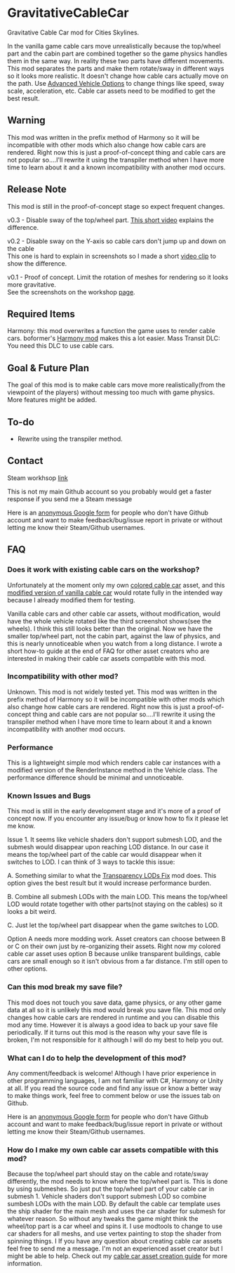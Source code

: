# GravitativeCableCar
Gravitative Cable Car mod for Cities Skylines.

In the vanilla game cable cars move unrealistically because the top/wheel part and the cabin part are combined together so the game physics handles them in the same way. In reality these two parts have different movements. This mod separates the parts and make them rotate/sway in different ways so it looks more realistic. It doesn't change how cable cars actually move on the path. Use [Advanced Vehicle Options](https://steamcommunity.com/sharedfiles/filedetails/?id=1548831935) to change things like speed, sway scale, acceleration, etc. Cable car assets need to be modified to get the best result.

## Warning
This mod was written in the prefix method of Harmony so it will be incompatible with other mods which also change how cable cars are rendered. Right now this is just a proof-of-concept thing and cable cars are not popular so....I'll rewrite it using the transpiler method when I have more time to learn about it and a known incompatibility with another mod occurs.

## Release Note
This mod is still in the proof-of-concept stage so expect frequent changes.

v0.3 - Disable sway of the top/wheel part. [This short video](https://www.youtube.com/watch?v=ljHAi7EXB8k) explains the difference.

v0.2 - Disable sway on the Y-axis so cable cars don't jump up and down on the cable  
       This one is hard to explain in screenshots so I made a short [video clip](https://www.youtube.com/watch?v=B6mj6Y95eYk) to show the difference.  

v0.1 - Proof of concept. Limit the rotation of meshes for rendering so it looks more gravitative.  
       See the screenshots on the workshop [page](https://steamcommunity.com/sharedfiles/filedetails/?id=2094830335).  

## Required Items
Harmony: this mod overwrites a function the game uses to render cable cars. boformer's [Harmony mod](https://steamcommunity.com/workshop/filedetails/?id=2040656402) makes this a lot easier.
Mass Transit DLC: You need this DLC to use cable cars.

## Goal & Future Plan
The goal of this mod is to make cable cars move more realistically(from the viewpoint of the players) without messing too much with game physics. More features might be added.

## To-do
- Rewrite using the transpiler method.

## Contact
Steam workhsop [link](https://steamcommunity.com/sharedfiles/filedetails/?id=2094830335)  

This is not my main Github account so you probably would get a faster response if you send me a Steam message  

Here is an [anonymous Google form](https://forms.gle/13tXrXU5HFw3PrNRA) for people who don't have Github account and want to make feedback/bug/issue report in private or without letting me know their Steam/Github usernames. 

## FAQ

### Does it work with existing cable cars on the workshop?
Unfortunately at the moment only my own [colored cable car](https://steamcommunity.com/sharedfiles/filedetails/?id=2088780350) asset, and this [modified version of vanilla cable car](https://steamcommunity.com/sharedfiles/filedetails/?id=2095140359) would rotate fully in the intended way because I already modified them for testing.

Vanilla cable cars and other cable car assets, without modification, would have the whole vehicle rotated like the third screenshot shows(see the wheels). I think this still looks better than the original. Now we have the smaller top/wheel part, not the cabin part, against the law of physics, and this is nearly unnoticeable when you watch from a long distance. I wrote a short how-to guide at the end of FAQ for other asset creators who are interested in making their cable car assets compatible with this mod.

### Incompatibility with other mod?
Unknown. This mod is not widely tested yet. This mod was written in the prefix method of Harmony so it will be incompatible with other mods which also change how cable cars are rendered. Right now this is just a proof-of-concept thing and cable cars are not popular so....I'll rewrite it using the transpiler method when I have more time to learn about it and a known incompatibility with another mod occurs.

### Performance
This is a lightweight simple mod which renders cable car instances with a modified version of the RenderInstance method in the Vehicle class. The performance difference should be minimal and unnoticeable.

### Known Issues and Bugs
This mod is still in the early development stage and it's more of a proof of concept now. If you encounter any issue/bug or know how to fix it please let me know.

Issue 1. It seems like vehicle shaders don't support submesh LOD, and the submesh would disappear upon reaching LOD distance. In our case it means the top/wheel part of the cable car would disappear when it switches to LOD. I can think of 3 ways to tackle this issue:

A. Something similar to what the [Transparency LODs Fix](https://steamcommunity.com/workshop/filedetails/?id=922939393) mod does. This option gives the best result but it would increase performance burden.

B. Combine all submesh LODs with the main LOD. This means the top/wheel LOD would rotate together with other parts(not staying on the cables) so it looks a bit weird.

C. Just let the top/wheel part disappear when the game switches to LOD.

Option A needs more modding work. Asset creators can choose between B or C on their own just by re-organizing their assets. Right now my colored cable car asset uses option B because unlike transparent buildings, cable cars are small enough so it isn't obvious from a far distance. I'm still open to other options.

### Can this mod break my save file?
This mod does not touch you save data, game physics, or any other game data at all so it is unlikely this mod would break you save file. This mod only changes how cable cars are rendered in runtime and you can disable this mod any time. However it is always a good idea to back up your save file periodically. If it turns out this mod is the reason why your save file is broken, I'm not responsible for it although I will do my best to help you out.

### What can I do to help the development of this mod?
Any comment/feedback is welcome! Although I have prior experience in other programming languages, I am not familiar with C#, Harmony or Unity at all. If you read the source code and find any issue or know a better way to make things work, feel free to comment below or use the issues tab on Github.  
  
Here is an [anonymous Google form](https://forms.gle/13tXrXU5HFw3PrNRA) for people who don't have Github account and want to make feedback/bug/issue report in private or without letting me know their Steam/Github usernames.  

### How do I make my own cable car assets compatible with this mod?
Because the top/wheel part should stay on the cable and rotate/sway differently, the mod needs to know where the top/wheel part is. This is done by using submeshes.
So just put the top/wheel part of your cable car in submesh 1. Vehicle shaders don't support submesh LOD so combine sumbesh LODs with the main LOD. By default the cable car template uses the ship shader for the main mesh and uses the car shader for submesh for whatever reason. So without any tweaks the game might think the wheel/top part is a car wheel and spins it. I use modtools to change to use car shaders for all meshs, and use vertex painting to stop the shader from spinning things. I If you have any question about creating cable car assets feel free to send me a message. I'm not an experienced asset creator but I might be able to help.
Check out my [cable car asset creation guide](https://github.com/sway2020/GravitativeCableCar/tree/master/cable_car_asset_guide) for more information.
